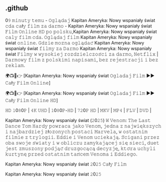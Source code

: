 ## .github

0𝟿 𝚖𝚒𝚗𝚞𝚝𝚢 𝚝𝚎𝚖𝚞 - 𝙾𝚐𝚕𝚊̨𝚍𝚊𝚓 Kapitan Ameryka: Nowy wspaniały świat 𝚌𝚍𝚊 𝚌𝚊ł𝚢 𝚏𝚒𝚕𝚖 𝚣𝚊 𝚍𝚊𝚛𝚖𝚘 - Kapitan Ameryka: Nowy wspaniały świat 𝙵𝚒𝚕𝚖 𝙾𝚗𝚕𝚒𝚗𝚎 𝙷𝙳 𝚙𝚘 𝚙𝚘𝚕𝚜𝚔𝚞,Kapitan Ameryka: Nowy wspaniały świat 𝚌𝚊𝚕𝚢 𝚏𝚒𝚕𝚖 𝚌𝚍𝚊. 𝙾𝚐𝚕𝚊̨𝚍𝚊𝚓 𝚏𝚒𝚕𝚖 Kapitan Ameryka: Nowy wspaniały świat 𝚘𝚗𝚕𝚒𝚗𝚎. 𝙶𝚍𝚣𝚒𝚎 𝚖𝚘𝚣̇𝚗𝚊 𝚘𝚐𝚕𝚊̨𝚍𝚊𝚌́ Kapitan Ameryka: Nowy wspaniały świat 𝚏𝚒𝚕𝚖𝚢 𝚣𝚊 𝙳𝚊𝚛𝚖𝚘 Kapitan Ameryka: Nowy wspaniały świat 𝙵𝚒𝚕𝚖𝚢 𝚠 𝚠𝚢𝚜𝚘𝚔𝚒𝚎𝚓 𝚛𝚘𝚣𝚍𝚣𝚒𝚎𝚕𝚌𝚣𝚘𝚜́𝚌𝚒 𝚣𝚊 𝚍𝚊𝚛𝚖𝚘, 𝙽𝚎𝚝𝚏𝚕𝚒𝚡 | 𝙳𝚊𝚛𝚖𝚘𝚠𝚢 𝚏𝚒𝚕𝚖 𝚣 𝚙𝚘𝚕𝚜𝚔𝚒𝚖𝚒 𝚗𝚊𝚙𝚒𝚜𝚊𝚖𝚒, 𝚋𝚎𝚣 𝚛𝚎𝚓𝚎𝚜𝚝𝚛𝚊𝚌𝚓𝚒 𝚒 𝚋𝚎𝚣 𝚛𝚎𝚔𝚕𝚊𝚖.

🌍📺📱👉 [Kapitan Ameryka: Nowy wspaniały świat 𝙾𝚐𝚕𝚊𝚍𝚊𝚓 𝙵𝚒𝚕𝚖 ►► 𝙲𝚊ł𝚢 𝙵𝚒𝚕𝚖 𝙾𝚗𝚕𝚒𝚗𝚎]

🌍📺📱👉 [Kapitan Ameryka: Nowy wspaniały świat 𝙾𝚐𝚕𝚊𝚍𝚊𝚓 𝙵𝚒𝚕𝚖 ►► 𝙲𝚊ł𝚢 𝙵𝚒𝚕𝚖 𝙾𝚗𝚕𝚒𝚗𝚎 𝙷𝙳]

𝙷𝙳 𝟷0𝟾0𝙿 | 𝟺𝙺 𝚄𝙷𝙳 | 𝟷0𝟾0𝙿-𝙷𝙳 | 𝟽𝟸0𝙿 𝙷𝙳 | 𝙼𝙺𝚅 | 𝙼𝙿𝟺 | 𝙵𝙻𝚅 | 𝙳𝚅𝙳 |

Kapitan Ameryka: Nowy wspaniały świat (𝟸0𝟸𝟻) 𝚆 𝚅𝚎𝚗𝚘𝚖: 𝚃𝚑𝚎 𝙻𝚊𝚜𝚝 𝙳𝚊𝚗𝚌𝚎 𝚃𝚘𝚖 𝙷𝚊𝚛𝚍𝚢 𝚙𝚘𝚠𝚛𝚊𝚌𝚊 𝚓𝚊𝚔𝚘 𝚅𝚎𝚗𝚘𝚖, 𝚓𝚎𝚍𝚗𝚊 𝚣 𝚗𝚊𝚓𝚠𝚒𝚎̨𝚔𝚜𝚣𝚢𝚌𝚑 𝚒 𝚗𝚊𝚓𝚋𝚊𝚛𝚍𝚣𝚒𝚎𝚓 𝚣ł𝚘𝚣̇𝚘𝚗𝚢𝚌𝚑 𝚙𝚘𝚜𝚝𝚊𝚌𝚒 𝙼𝚊𝚛𝚟𝚎𝚕𝚊, 𝚠 𝚘𝚜𝚝𝚊𝚝𝚗𝚒𝚖 𝚏𝚒𝚕𝚖𝚒𝚎 𝚣 𝚝𝚛𝚢𝚕𝚘𝚐𝚒𝚒. 𝙴𝚍𝚍𝚒𝚎 𝚒 𝚅𝚎𝚗𝚘𝚖 𝚞𝚌𝚒𝚎𝚔𝚊𝚓𝚊̨. 𝚂́𝚌𝚒𝚐𝚊𝚗𝚒 𝚙𝚛𝚣𝚎𝚣 𝚘𝚋𝚊 𝚜𝚠𝚘𝚓𝚎 𝚜́𝚠𝚒𝚊𝚝𝚢 𝚒 𝚠 𝚘𝚋𝚕𝚒𝚌𝚣𝚞 𝚣𝚊𝚖𝚢𝚔𝚊𝚓𝚊̨𝚌𝚎𝚓 𝚜𝚒𝚎̨ 𝚜𝚒𝚎𝚌𝚒, 𝚍𝚞𝚎𝚝 𝚓𝚎𝚜𝚝 𝚣𝚖𝚞𝚜𝚣𝚘𝚗𝚢 𝚙𝚘𝚍𝚓𝚊̨𝚌́ 𝚍𝚛𝚞𝚣𝚐𝚘𝚌𝚊̨𝚌𝚊̨ 𝚍𝚎𝚌𝚢𝚣𝚓𝚎̨, 𝚔𝚝𝚘́𝚛𝚊 𝚞𝚌𝚑𝚢𝚕𝚒 𝚔𝚞𝚛𝚝𝚢𝚗𝚎̨ 𝚙𝚛𝚣𝚎𝚍 𝚘𝚜𝚝𝚊𝚝𝚗𝚒𝚖 𝚝𝚊𝚗́𝚌𝚎𝚖 𝚅𝚎𝚗𝚘𝚖𝚊 𝚒 𝙴𝚍𝚍𝚒𝚎𝚐𝚘.

Kapitan Ameryka: Nowy wspaniały świat 𝟸0𝟸𝟻 𝙲𝚊ł𝚢 𝙵𝚒𝚕𝚖

Kapitan Ameryka: Nowy wspaniały świat 𝟸0𝟸𝟻

